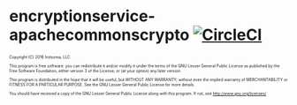 # encryptionservice-apachecommonscrypto [![CircleCI](https://circleci.com/gh/irotsoma/encryptionservice-apachecommonscrypto/tree/master.svg?style=svg)](https://circleci.com/gh/irotsoma/encryptionservice-apachecommonscrypto/tree/master)


<span style="font-size: .5em;">
Copyright (C) 2016  Irotsoma, LLC

This program is free software: you can redistribute it and/or modify
it under the terms of the GNU Lesser General Public License as published by
the Free Software Foundation, either version 3 of the License, or
(at your option) any later version.

This program is distributed in the hope that it will be useful,
but WITHOUT ANY WARRANTY; without even the implied warranty of
MERCHANTABILITY or FITNESS FOR A PARTICULAR PURPOSE.  See the
GNU Lesser General Public License for more details.

You should have received a copy of the GNU Lesser General Public License
along with this program.  If not, see <http://www.gnu.org/licenses/>
</span>
